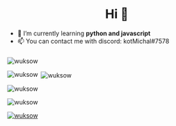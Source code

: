 <h1 align="center">Hi 👋</h1>

- 🌱 I’m currently learning **python and javascript**
- 📫 You can contact me with discord: kotMichal#7578

<h3 align="center"></h3><p><img align="center" src="https://github-readme-stats.vercel.app/api/top-langs?username=wuksow&show_icons=true&locale=en&layout=compact" alt="wuksow" /></p>













<p><img align="left" src="https://github-readme-stats.vercel.app/api/top-langs?username=wuksow&show_icons=true&locale=en&layout=compact" alt="wuksow" /></p>

<p>&nbsp;<img align="center" src="https://github-readme-stats.vercel.app/api?username=wuksow&show_icons=true&locale=en" alt="wuksow" /></p>

<p><img align="center" src="https://github-readme-streak-stats.herokuapp.com/?user=wuksow&" alt="wuksow" /></p>







<p align="left"> <img src="https://komarev.com/ghpvc/?username=wuksow&label=Profile%20views&color=0e75b6&style=flat" alt="wuksow" /> </p>

<p align="left"> <a href="https://github.com/ryo-ma/github-profile-trophy"><img src="https://github-profile-trophy.vercel.app/?username=wuksow" alt="wuksow" /></a> </p>

